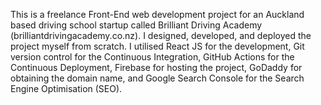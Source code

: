 This is a freelance Front-End web development project for an Auckland based driving school startup called Brilliant Driving Academy (brilliantdrivingacademy.co.nz). I designed, developed, and deployed the project myself from scratch. I utilised React JS for the development, Git version control for the Continuous Integration, GitHub Actions for the Continuous Deployment, Firebase for hosting the project, GoDaddy for obtaining the domain name, and Google Search Console for the Search Engine Optimisation (SEO).
